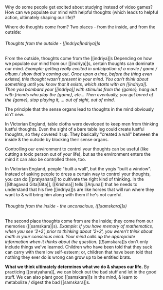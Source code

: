 Why do some people get excited about studying instead of video games? How can we populate our mind with helpful thoughts (which leads to helpful action, ultimately shaping our life)?

Where do thoughts come from? Two places - from the inside, and from the outside:

###### Thoughts from the outside - [[indriya|Indriya]]s
From the outside, thoughts come from the [[indriya]]s
Depending on how we populate our mind from our [[indriya]]s, certain thoughts can dominate our mind.
	*Example: getting really excited in anticipation of a movie / game / album / show that's coming out. Once upon a time, before the thing even existed, this thought wasn't present in your mind. You can't think about something until you know that it exists, which starts with an [[indriya]]. Then you bombard your [[indriya]] with stimulus from the {game}, hang out with friends who play the {game}, etc... Then eventually, you get bored of the {game}, stop playing it, ... out of sight, out of mind.*

The principle that the sense organs lead to thoughts in the mind obviously isn't new.

In Victorian England, table cloths were developed to keep men from thinking lustful thoughts. Even the sight of a bare table leg could create lustful thoughts, so they covered it up. They basically "created a wall" between the inside & the outside by blocking their sense organs. 

Controlling our environment to control your thoughts can be useful (like cutting a toxic person out of your life), but as the environment enters the mind it can also be controlled there, too.

In Victorian England, people "built a wall", but the yogis "built a window". Instead of asking people to dress a certain way to control your thoughts, you can do [[pratyahara]] to cultivate the right kind of thinking.
	In the [[Bhagavad Gita|Gita]], [[Krishna]] tells [[Arjuna]] that he needs to understand that his five [[indriya]]s are like horses that will run where they want to & will bring him along with them if he's not careful.

###### Thoughts from the inside - the unconscious, ([[samskara]]s)
The second place thoughts come from are the inside; they come from our memories ([[samskara]]s).
	*Example: If you have memory of mathematics, when you see '2+2', prior to thinking about '2+2', you weren't think about math in your conscious mind. Your mind calls up the appropriate information when it thinks about the question.*
[[Samskara]]s don't only include things we've learned. Children who have been told that they suck can carry with them low self-esteem; or, children that have been told that nothing they ever do is wrong can grow up to be entitled brats.

**What we think ultimately determines what we do & shapes our life.**
By practicing [[pratyahara]], we can block out the bad stuff and let in the good stuff.
We can also plant good [[samskara]]s in the mind, & learn to metabolize / digest the bad [[samskara]]s.
